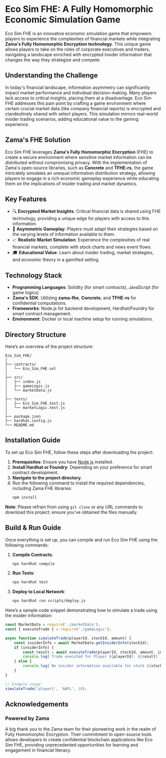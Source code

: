 # Eco Sim FHE: A Fully Homomorphic Economic Simulation Game

Eco Sim FHE is an innovative economic simulation game that empowers players to experience the complexities of financial markets while integrating **Zama's Fully Homomorphic Encryption technology**. This unique game allows players to take on the roles of corporate executives and traders, navigating a landscape enriched with encrypted insider information that changes the way they strategize and compete.

## Understanding the Challenge

In today's financial landscape, information asymmetry can significantly impact market performance and individual decision-making. Many players lack access to critical insights, placing them at a disadvantage. Eco Sim FHE addresses this pain point by crafting a game environment where certain crucial market data (like company financial reports) is encrypted and clandestinely shared with select players. This simulation mirrors real-world insider trading scenarios, adding educational value to the gaming experience.

## Zama's FHE Solution

Eco Sim FHE leverages **Zama's Fully Homomorphic Encryption** (FHE) to create a secure environment where sensitive market information can be distributed without compromising privacy. With the implementation of Zama's open-source libraries, such as **Concrete** and **TFHE-rs**, the game intricately simulates an unequal information distribution strategy, allowing players to engage in a rich economic gameplay experience while educating them on the implications of insider trading and market dynamics.

## Key Features

- 🔍 **Encrypted Market Insights**: Critical financial data is shared using FHE technology, providing a unique edge for players with access to this information.
- 🎲 **Asymmetric Gameplay**: Players must adapt their strategies based on the varying levels of information available to them.
- 📈 **Realistic Market Simulation**: Experience the complexities of real financial markets, complete with stock charts and news event flows.
- 🎓 **Educational Value**: Learn about insider trading, market strategies, and economic theory in a gamified setting.

## Technology Stack

- **Programming Languages**: Solidity (for smart contracts), JavaScript (for game logics)
- **Zama's SDK**: Utilizing **zama-fhe**, **Concrete**, and **TFHE-rs** for confidential computations.
- **Frameworks**: Node.js for backend development, Hardhat/Foundry for smart contract management.
- **Environment**: Docker or local machine setup for running simulations.

## Directory Structure

Here’s an overview of the project structure:

```
Eco_Sim_FHE/
│
├── contracts/
│   └── Eco_Sim_FHE.sol
│
├── src/
│   ├── index.js
│   ├── gameLogic.js
│   └── marketData.js
│
├── tests/
│   ├── Eco_Sim_FHE.test.js
│   └── marketLogic.test.js
│
├── package.json
├── hardhat.config.js
└── README.md
```

## Installation Guide

To set up Eco Sim FHE, follow these steps after downloading the project:

1. **Prerequisites**: Ensure you have [Node.js](https://nodejs.org/) installed.
2. **Install Hardhat or Foundry**: Depending on your preference for smart contract development.
3. **Navigate to the project directory**.
4. Run the following command to install the required dependencies, including Zama FHE libraries:
   ```bash
   npm install
   ```

**Note**: Please refrain from using `git clone` or any URL commands to download this project; ensure you've obtained the files manually.

## Build & Run Guide

Once everything is set up, you can compile and run Eco Sim FHE using the following commands:

1. **Compile Contracts**:
   ```bash
   npx hardhat compile
   ```
2. **Run Tests**:
   ```bash
   npx hardhat test
   ```
3. **Deploy to Local Network**:
   ```bash
   npx hardhat run scripts/deploy.js
   ```

Here’s a sample code snippet demonstrating how to simulate a trade using the insider information:

```javascript
const MarketData = require('./marketData');
const { executeTrade } = require('./gameLogic');

async function simulateTrade(playerId, stockId, amount) {
    const insiderInfo = await MarketData.getInsiderInfo(stockId);
    if (insiderInfo) {
        const result = await executeTrade(playerId, stockId, amount, insiderInfo);
        console.log(`Trade executed for Player ${playerId}: ${result}`);
    } else {
        console.log(`No insider information available for stock ${stockId}.`);
    }
}

// Example usage
simulateTrade('player1', 'AAPL', 10);
```

## Acknowledgements

### Powered by Zama

A big thank you to the Zama team for their pioneering work in the realm of Fully Homomorphic Encryption. Their commitment to open-source tools allows developers to create confidential blockchain applications like Eco Sim FHE, providing unprecedented opportunities for learning and engagement in financial literacy.
